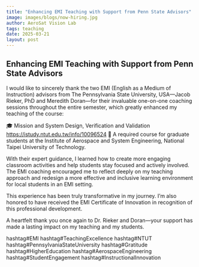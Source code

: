 ```yaml
---
title: "Enhancing EMI Teaching with Support from Penn State Advisors"
image: images/blogs/now-hiring.jpg
author: AeroSat Vision Lab
tags: teaching
date: 2025-03-21
layout: post
---
```


## Enhancing EMI Teaching with Support from Penn State Advisors


I would like to sincerely thank the two EMI (English as a Medium of Instruction) advisors from The Pennsylvania State University, USA—Jacob Rieker, PhD and Meredith Doran—for their invaluable one-on-one coaching sessions throughout the entire semester, which greatly enhanced my teaching of the course:

🎓 Mission and System Design, Verification and Validation https://istudy.ntut.edu.tw/info/10096524
📘 A required course for graduate students at the Institute of Aerospace and System Engineering, National Taipei University of Technology.

With their expert guidance, I learned how to create more engaging classroom activities and help students stay focused and actively involved. The EMI coaching encouraged me to reflect deeply on my teaching approach and redesign a more effective and inclusive learning environment for local students in an EMI setting.

This experience has been truly transformative in my journey. I’m also honored to have received the EMI Certificate of Innovation in recognition of this professional development.

A heartfelt thank you once again to Dr. Rieker and Doran—your support has made a lasting impact on my teaching and my students.

hashtag#EMI hashtag#TeachingExcellence hashtag#NTUT hashtag#PennsylvaniaStateUniversity hashtag#Gratitude hashtag#HigherEducation hashtag#AerospaceEngineering hashtag#StudentEngagement hashtag#InstructionalInnovation

